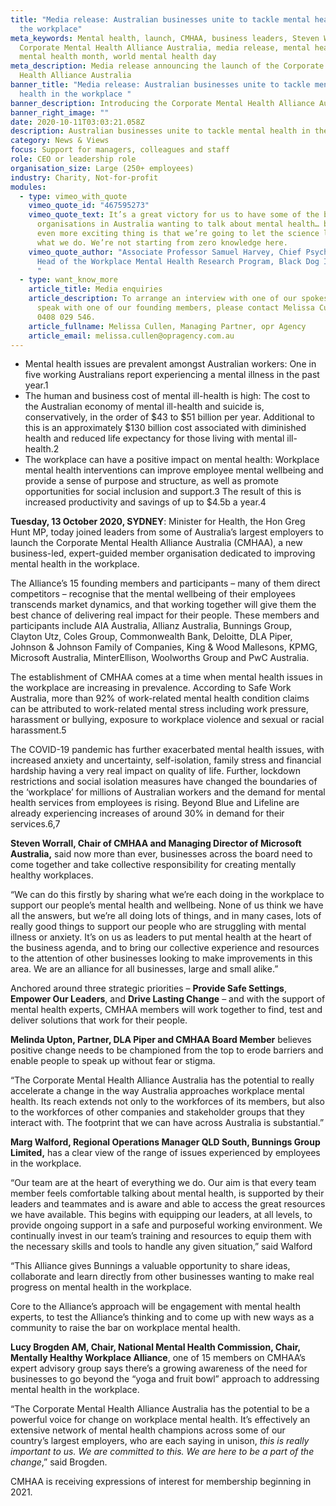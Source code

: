 ```yaml
---
title: "Media release: Australian businesses unite to tackle mental health in
  the workplace"
meta_keywords: Mental health, launch, CMHAA, business leaders, Steven Worrall,
  Corporate Mental Health Alliance Australia, media release, mental health week,
  mental health month, world mental health day
meta_description: Media release announcing the launch of the Corporate Mental
  Health Alliance Australia
banner_title: "Media release: Australian businesses unite to tackle mental
  health in the workplace "
banner_description: Introducing the Corporate Mental Health Alliance Australia
banner_right_image: ""
date: 2020-10-11T03:03:21.058Z
description: Australian businesses unite to tackle mental health in the workplace.
category: News & Views
focus: Support for managers, colleagues and staff
role: CEO or leadership role
organisation_size: Large (250+ employees)
industry: Charity, Not-for-profit
modules:
  - type: vimeo_with_quote
    vimeo_quote_id: "467595273"
    vimeo_quote_text: It’s a great victory for us to have some of the biggest
      organisations in Australia wanting to talk about mental health… but the
      even more exciting thing is that we’re going to let the science lead us in
      what we do. We’re not starting from zero knowledge here.
    vimeo_quote_author: "Associate Professor Samuel Harvey, Chief Psychiatrist &
      Head of the Workplace Mental Health Research Program, Black Dog Institute
      "
  - type: want_know_more
    article_title: Media enquiries
    article_description: To arrange an interview with one of our spokespeople, or to
      speak with one of our founding members, please contact Melissa Cullen on
      0408 029 546.
    article_fullname: Melissa Cullen, Managing Partner, opr Agency
    article_email: melissa.cullen@opragency.com.au
---
```

* Mental health issues are prevalent amongst Australian workers: One in five working Australians report experiencing a mental illness in the past year.1 
* The human and business cost of mental ill-health is high: The cost to the Australian economy of mental ill-health and suicide is, conservatively, in the order of $43 to $51 billion per year. Additional to this is an approximately $130 billion cost associated with diminished health and reduced life expectancy for those living with mental ill-health.2
* The workplace can have a positive impact on mental health: Workplace mental health interventions can improve employee mental wellbeing and provide a sense of purpose and structure, as well as promote opportunities for social inclusion and support.3 The result of this is increased productivity and savings of up to $4.5b a year.4

**Tuesday, 13 October 2020, SYDNEY**: Minister for Health, the Hon Greg Hunt MP, today joined leaders from some of Australia’s largest employers to launch the Corporate Mental Health Alliance Australia (CMHAA), a new business-led, expert-guided member organisation dedicated to improving mental health in the workplace.

The Alliance’s 15 founding members and participants – many of them direct competitors – recognise that the mental wellbeing of their employees transcends market dynamics, and that working together will give them the best chance of delivering real impact for their people. These members and participants include AIA Australia, Allianz Australia, Bunnings Group, Clayton Utz, Coles Group, Commonwealth Bank, Deloitte, DLA Piper, Johnson & Johnson Family of Companies, King & Wood Mallesons, KPMG, Microsoft Australia, MinterEllison, Woolworths Group and PwC Australia.

The establishment of CMHAA comes at a time when mental health issues in the workplace are increasing in prevalence. According to Safe Work Australia, more than 92% of work-related mental health condition claims can be attributed to work-related mental stress including work pressure, harassment or bullying, exposure to workplace violence and sexual or racial harassment.5

The COVID-19 pandemic has further exacerbated mental health issues, with increased anxiety and uncertainty, self-isolation, family stress and financial hardship having a very real impact on quality of life. Further, lockdown restrictions and social isolation measures have changed the boundaries of the ‘workplace’ for millions of Australian workers and the demand for mental health services from employees is rising. Beyond Blue and Lifeline are already experiencing increases of around 30% in demand for their services.6,7

**Steven Worrall, Chair of CMHAA and Managing Director of Microsoft Australia,** said now more than ever, businesses across the board need to come together and take collective responsibility for creating mentally healthy workplaces.

“We can do this firstly by sharing what we’re each doing in the workplace to support our people’s mental health and wellbeing. None of us think we have all the answers, but we’re all doing lots of things, and in many cases, lots of really good things to support our people who are struggling with mental illness or anxiety. It’s on us as leaders to put mental health at the heart of the business agenda, and to bring our collective experience and resources to the attention of other businesses looking to make improvements in this area. We are an alliance for all businesses, large and small alike.”

Anchored around three strategic priorities – **Provide Safe Settings**, **Empower Our Leaders**, and **Drive Lasting Change** – and with the support of mental health experts, CMHAA members will work together to find, test and deliver solutions that work for their people.

**Melinda Upton, Partner, DLA Piper and CMHAA Board Member** believes positive change needs to be championed from the top to erode barriers and enable people to speak up without fear or stigma.

“The Corporate Mental Health Alliance Australia has the potential to really accelerate a change in the way Australia approaches workplace mental health. Its reach extends not only to the workforces of its members, but also to the workforces of other companies and stakeholder groups that they interact with. The footprint that we can have across Australia is substantial.”

**Marg Walford, Regional Operations Manager QLD South, Bunnings Group Limited,** has a clear view of the range of issues experienced by employees in the workplace.

“Our team are at the heart of everything we do. Our aim is that every team member feels comfortable talking about mental health, is supported by their leaders and teammates and is aware and able to access the great resources we have available. This begins with equipping our leaders, at all levels, to provide ongoing support in a safe and purposeful working environment. We continually invest in our team’s training and resources to equip them with the necessary skills and tools to handle any given situation,” said Walford

“This Alliance gives Bunnings a valuable opportunity to share ideas, collaborate and learn directly from other businesses wanting to make real progress on mental health in the workplace.

Core to the Alliance’s approach will be engagement with mental health experts, to test the Alliance’s thinking and to come up with new ways as a community to raise the bar on workplace mental health.

**Lucy Brogden AM, Chair, National Mental Health Commission, Chair, Mentally Healthy Workplace Alliance**, one of 15 members on CMHAA’s expert advisory group says there’s a growing awareness of the need for businesses to go beyond the “yoga and fruit bowl” approach to addressing mental health in the workplace. 

“The Corporate Mental Health Alliance Australia has the potential to be a powerful voice for change on workplace mental health. It’s effectively an extensive network of mental health champions across some of our country’s largest employers, who are each saying in unison, *this is really important to us. We are committed to this. We are here to be a part of the change*,” said Brogden.

CMHAA is receiving expressions of interest for membership beginning in 2021.